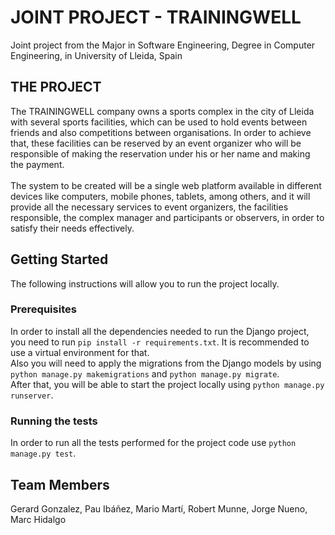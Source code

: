 # JOINT PROJECT - TRAININGWELL
Joint project from the Major in Software Engineering, Degree in Computer Engineering, in University of Lleida, Spain

## THE PROJECT
The TRAININGWELL company owns a sports complex in the city of Lleida with several sports facilities, which can be used to 
hold events between friends and also competitions between organisations. In order to achieve that, these facilities can be 
reserved by an event organizer who will be responsible of making the reservation under his or her name and making the payment.
<br><br>
The system to be created will be a single web platform available in different devices like computers, mobile phones, tablets, 
among others, and it will provide all the necessary services to event organizers, the facilities responsible, the complex manager 
and participants or observers, in order to satisfy their needs effectively.

## Getting Started
The following instructions will allow you to run the project locally.

### Prerequisites
In order to install all the dependencies needed to run the Django project, you need to run `pip install -r requirements.txt`. It is recommended to use a virtual environment for that. <br>
Also you will need to apply the migrations from the Django models by using `python manage.py makemigrations` and `python manage.py migrate`. <br>
After that, you will be able to start the project locally using `python manage.py runserver`.

### Running the tests
In order to run all the tests performed for the project code use `python manage.py test`.

## Team Members
Gerard Gonzalez, Pau Ibáñez, Mario Martí, Robert Munne, Jorge Nueno, Marc Hidalgo
